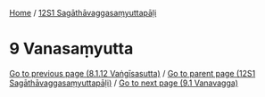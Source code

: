 
[Home](/) / [12S1 Sagāthāvaggasaṃyuttapāḷi](../12S1.md)

# 9 Vanasaṃyutta


[Go to previous page (8.1.12 Vaṅgīsasutta)](8/8.1/8.1.12.md) / [Go to parent page (12S1 Sagāthāvaggasaṃyuttapāḷi)](0.md) / [Go to next page (9.1 Vanavagga)](9/9.1.md)


